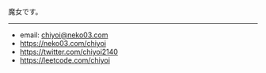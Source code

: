 魔女です。

---
* email: chiyoi@neko03.com
* https://neko03.com/chiyoi
* https://twitter.com/chiyoi2140
* https://leetcode.com/chiyoi
